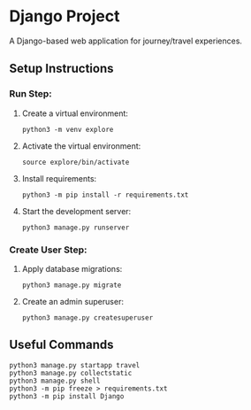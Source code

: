 # Django Project

A Django-based web application for journey/travel experiences.

## Setup Instructions

### Run Step:

1. Create a virtual environment:

   ```
   python3 -m venv explore
   ```

2. Activate the virtual environment:

   ```
   source explore/bin/activate
   ```

3. Install requirements:

   ```
   python3 -m pip install -r requirements.txt
   ```

4. Start the development server:
   ```
   python3 manage.py runserver
   ```

### Create User Step:

1. Apply database migrations:

   ```
   python3 manage.py migrate
   ```

2. Create an admin superuser:
   ```
   python3 manage.py createsuperuser
   ```

## Useful Commands

```
python3 manage.py startapp travel
python3 manage.py collectstatic
python3 manage.py shell
python3 -m pip freeze > requirements.txt
python3 -m pip install Django
```
